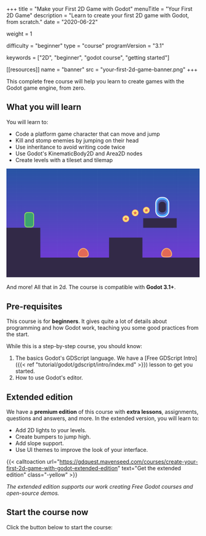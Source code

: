 +++
title = "Make your First 2D Game with Godot"
menuTitle = "Your First 2D Game"
description = "Learn to create your first 2D game with Godot, from scratch."
date = "2020-06-22"

weight = 1

difficulty = "beginner"
type = "course"
programVersion = "3.1"

keywords = ["2D", "beginner", "godot course", "getting started"]

[[resources]]
name = "banner"
src = "your-first-2d-game-banner.png"
+++

This complete free course will help you learn to create games with the Godot game engine, from zero.

## What you will learn

You will learn to:

- Code a platform game character that can move and jump
- Kill and stomp enemies by jumping on their head
- Use inheritance to avoid writing code twice
- Use Godot's KinematicBody2D and Area2D nodes
- Create levels with a tileset and tilemap

![Result game screenshot](project-screenshot.png)

And more! All that in 2d. The course is compatible with **Godot 3.1+**.

## Pre-requisites

This course is for **beginners**. It gives quite a lot of details about programming and how Godot work, teaching you some good practices from the start.

While this is a step-by-step course, you should know:

1. The basics Godot's GDScript language. We have a [Free GDScript Intro]({{< ref "tutorial/godot/gdscript/intro/index.md" >}}) lesson to get you started.
2. How to use Godot's editor.

## Extended edition

We have a **premium edition** of this course with **extra lessons**, assignments, questions and answers, and more. In the extended version, you will learn to:

- Add 2D lights to your levels.
- Create bumpers to jump high.
- Add slope support.
- Use UI themes to improve the look of your interface.

{{< calltoaction url="https://gdquest.mavenseed.com/courses/create-your-first-2d-game-with-godot-extended-edition" text="Get the extended edition" class="-yellow" >}}

_The extended edition supports our work creating Free Godot courses and open-source demos._

## Start the course now

Click the button below to start the course:
